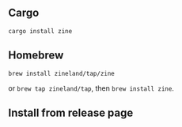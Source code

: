 ## Cargo

`cargo install zine`

## Homebrew

`brew install zineland/tap/zine`

or `brew tap zineland/tap`, then `brew install zine`.

## Install from release page
